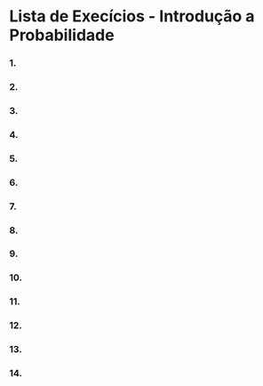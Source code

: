 # Lista de Execícios - Introdução a Probabilidade

### 1.



### 2.



### 3.



### 4.



### 5.



### 6.



### 7.



### 8.



### 9.



### 10.



### 11.



### 12.



### 13.



### 14.


